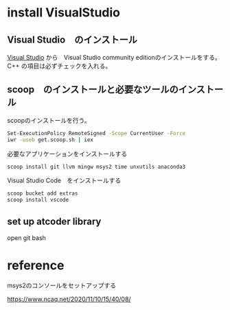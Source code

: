 # install VisualStudio

## Visual Studio　のインストール

[Visual Studio](https://visualstudio.microsoft.com/ja/) から　Visual Studio community editionのインストールをする。
C++ の項目は必ずチェックを入れる。

## scoop　のインストールと必要なツールのインストール

scoopのインストールを行う。

```bash
Set-ExecutionPolicy RemoteSigned -Scope CurrentUser -Force
iwr -useb get.scoop.sh | iex
```

必要なアプリケーションをインストールする

```bash
scoop install git llvm mingw msys2 time unxutils anaconda3
```

Visual Studio Code　をインストールする

```bash
scoop bucket add extras
scoop install vscode
```

## set up atcoder library
open git bash


# reference
msys2のコンソールをセットアップする

https://www.ncaq.net/2020/11/10/15/40/08/
